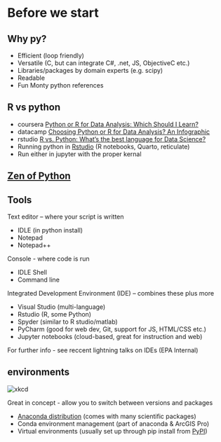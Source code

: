 # Before we start

## Why py?
* Efficient (loop friendly)
* Versatile (C, but can integrate C#, .net, JS, ObjectiveC etc.)
* Libraries/packages by domain experts (e.g. scipy)
* Readable 
* Fun Monty python references

## R vs python
* coursera [Python or R for Data Analysis: Which Should I Learn?](https://www.coursera.org/articles/python-or-r-for-data-analysis)
* datacamp [Choosing Python or R for Data Analysis? An Infographic](https://www.datacamp.com/community/tutorials/r-or-python-for-data-analysis)
* rstudio [R vs. Python: What’s the best language for Data Science?](https://blog.rstudio.com/2019/12/17/r-vs-python-what-s-the-best-for-language-for-data-science/)
* Running python in [Rstudio](https://www.rstudio.com/solutions/r-and-python/) (R notebooks, Quarto, reticulate)
* Run either in jupyter with the proper kernal

## [Zen of Python](https://peps.python.org/pep-0020/#the-zen-of-python)

## Tools
Text editor – where your script is written
* IDLE (in python install)
* Notepad
* Notepad++

Console - where code is run

* IDLE Shell
* Command line

Integrated Development Environment (IDE) – combines these plus more

* Visual Studio (multi-language)
* Rstudio (R, some Python)
* Spyder (similar to R studio/matlab)
* PyCharm (good for web dev, Git, support for JS, HTML/CSS etc.)
* Jupyter notebooks (cloud-based, great for instruction and web)

For further info - see reccent lightning talks on IDEs (EPA Internal)

## environments
![xkcd](https://imgs.xkcd.com/comics/python_environment.png)

Great in concept - allow you to switch between versions and packages
* [Anaconda distribution](https://www.anaconda.com/products/distribution) (comes with many scientific packages)
* Conda environment management (part of anaconda & ArcGIS Pro)
* Virtual environments (usually set up through pip install from [PyPI](https://pypi.org/))
